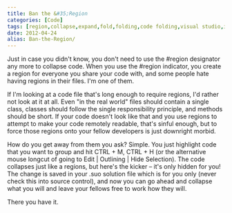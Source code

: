 ```yaml
---
title: Ban the &#35;Region
categories: [Code]
tags: [region,collapse,expand,fold,folding,code folding,visual studio,ide]
date: 2012-04-24
alias: Ban-the-Region/
---
```


Just in case you didn&#39;t know, you don&#39;t need to use the #region designator any more to collapse code. When you use the #region indicator, you create a region for everyone you share your code with, and some people hate having regions in their files. I&#39;m one of them.

If I&#39;m looking at a code file that&#39;s long enough to require regions, I&#39;d rather not look at it at all. Even &quot;in the real world&quot; files should contain a single class, classes should follow the single responsibility principle, and methods should be short. If your code doesn&#39;t look like that and you use regions to attempt to make your code remotely readable, that&#39;s sinful enough, but to force those regions onto your fellow developers is just downright morbid.

How do you get away from them you ask? Simple. You just highlight code that you want to group and hit CTRL + M, CTRL + H (or the alternative mouse longcut of going to Edit | Outlining | Hide Selection). The code collapses just like a regions, but here&#39;s the kicker &ndash; it&#39;s only hidden for you! The change is saved in your .suo solution file which is for you only (never check this into source control), and now you can go ahead and collapse what you will and leave your fellows free to work how they will.

There you have it.